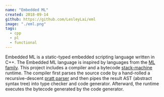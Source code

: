 ```yaml
---
name: "Embedded ML"
created: 2018-09-14
github: https://github.com/LesleyLai/eml
image: "./eml.png"
tags:
  - cpp
  - pl
  - functional
---
```


Embedded ML is a static-typed embedded scripting language written in C++.
The Embedded ML language is inspired by languages from the [ML family](<https://en.wikipedia.org/wiki/ML_(programming_language)>).
This project includes a compiler and a bytecode [stack-machine](https://en.wikipedia.org/wiki/Stack_machine) runtime. The compiler first parses the source code by a hand-rolled a recursive-descent [pratt parser](https://en.wikipedia.org/wiki/Operator-precedence_parser#Pratt_parsing) and then pipes the result AST (abstract syntax tree) into type checker and code generator. Afterward, the runtime executes the bytecode generated by the code generator.
